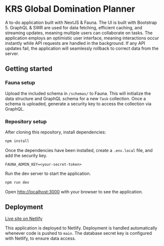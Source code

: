 # KRS Global Domination Planner

A to-do application built with NextJS & Fauna. The UI is built with Bootstrap 5. GraphQL & SWR are used for data fetching, efficient caching, and streaming updates, meaning multiple users can collaborate on tasks. The application employs an optimistic user interface, meaning interactions occur instantly while API requests are handled in the background. If any API updates fail, the application will seamlessly rollback to correct data from the server.

## Getting started

### Fauna setup
Upload the included schema in `/schemas/` to Fauna. This will initialize the data structure and GraphQL schema for a new `Task` collection. Once a schema is uploaded, generate a security key to access the collection via GraphQL.

### Repository setup
After cloning this repository, install dependencies:

```bash
npm install
```

Once the dependencies have been installed, create a `.env.local` file, and add the security key.

```
FAUNA_ADMIN_KEY=<your-secret-token>
```

Run the dev server to start the application.

```bash
npm run dev
```

Open [http://localhost:3000](http://localhost:3000) with your browser to see the application.

## Deployment

[Live site on Netlify](https://krs-global-domination-planner.netlify.app/)

This application is deployed to Netlify. Deployment is handled automatically whenever code is pushed to `main`. The database secret key is configured with Netlify, to ensure data access.

